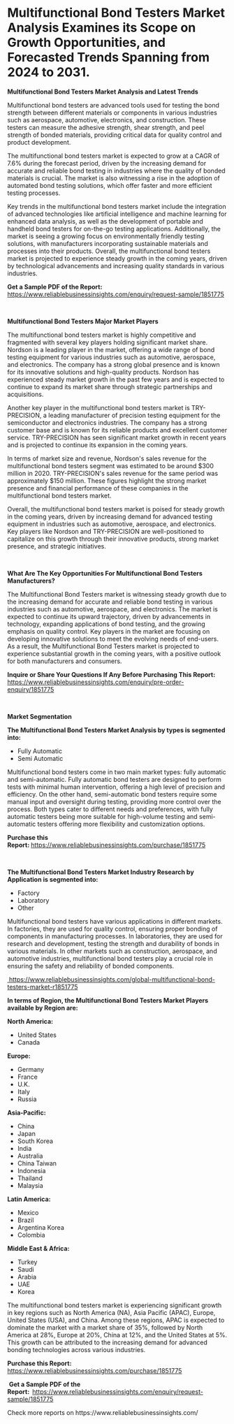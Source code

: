 <p><h1>Multifunctional Bond Testers Market Analysis Examines its Scope on Growth Opportunities, and Forecasted Trends Spanning from 2024 to 2031.</h1></p><p><strong>Multifunctional Bond Testers Market Analysis and Latest Trends</strong></p>
<p><p>Multifunctional bond testers are advanced tools used for testing the bond strength between different materials or components in various industries such as aerospace, automotive, electronics, and construction. These testers can measure the adhesive strength, shear strength, and peel strength of bonded materials, providing critical data for quality control and product development.</p><p>The multifunctional bond testers market is expected to grow at a CAGR of 7.6% during the forecast period, driven by the increasing demand for accurate and reliable bond testing in industries where the quality of bonded materials is crucial. The market is also witnessing a rise in the adoption of automated bond testing solutions, which offer faster and more efficient testing processes.</p><p>Key trends in the multifunctional bond testers market include the integration of advanced technologies like artificial intelligence and machine learning for enhanced data analysis, as well as the development of portable and handheld bond testers for on-the-go testing applications. Additionally, the market is seeing a growing focus on environmentally friendly testing solutions, with manufacturers incorporating sustainable materials and processes into their products. Overall, the multifunctional bond testers market is projected to experience steady growth in the coming years, driven by technological advancements and increasing quality standards in various industries.</p></p>
<p><strong>Get a Sample PDF of the Report:&nbsp;</strong> <a href="https://www.reliablebusinessinsights.com/enquiry/request-sample/1851775">https://www.reliablebusinessinsights.com/enquiry/request-sample/1851775</a></p>
<p>&nbsp;</p>
<p><strong>Multifunctional Bond Testers Major Market Players</strong></p>
<p><p>The multifunctional bond testers market is highly competitive and fragmented with several key players holding significant market share. Nordson is a leading player in the market, offering a wide range of bond testing equipment for various industries such as automotive, aerospace, and electronics. The company has a strong global presence and is known for its innovative solutions and high-quality products. Nordson has experienced steady market growth in the past few years and is expected to continue to expand its market share through strategic partnerships and acquisitions.</p><p>Another key player in the multifunctional bond testers market is TRY-PRECISION, a leading manufacturer of precision testing equipment for the semiconductor and electronics industries. The company has a strong customer base and is known for its reliable products and excellent customer service. TRY-PRECISION has seen significant market growth in recent years and is projected to continue its expansion in the coming years.</p><p>In terms of market size and revenue, Nordson's sales revenue for the multifunctional bond testers segment was estimated to be around $300 million in 2020. TRY-PRECISION's sales revenue for the same period was approximately $150 million. These figures highlight the strong market presence and financial performance of these companies in the multifunctional bond testers market.</p><p>Overall, the multifunctional bond testers market is poised for steady growth in the coming years, driven by increasing demand for advanced testing equipment in industries such as automotive, aerospace, and electronics. Key players like Nordson and TRY-PRECISION are well-positioned to capitalize on this growth through their innovative products, strong market presence, and strategic initiatives.</p></p>
<p>&nbsp;</p>
<p><strong>What Are The Key Opportunities For Multifunctional Bond Testers Manufacturers?</strong></p>
<p><p>The Multifunctional Bond Testers market is witnessing steady growth due to the increasing demand for accurate and reliable bond testing in various industries such as automotive, aerospace, and electronics. The market is expected to continue its upward trajectory, driven by advancements in technology, expanding applications of bond testing, and the growing emphasis on quality control. Key players in the market are focusing on developing innovative solutions to meet the evolving needs of end-users. As a result, the Multifunctional Bond Testers market is projected to experience substantial growth in the coming years, with a positive outlook for both manufacturers and consumers.</p></p>
<p><strong>Inquire or Share Your Questions If Any Before Purchasing This Report:</strong> <a href="https://www.reliablebusinessinsights.com/enquiry/pre-order-enquiry/1851775">https://www.reliablebusinessinsights.com/enquiry/pre-order-enquiry/1851775</a></p>
<p>&nbsp;</p>
<p><strong>Market Segmentation</strong></p>
<p><strong>The Multifunctional Bond Testers Market Analysis by types is segmented into:</strong></p>
<p><ul><li>Fully Automatic</li><li>Semi Automatic</li></ul></p>
<p><p>Multifunctional bond testers come in two main market types: fully automatic and semi-automatic. Fully automatic bond testers are designed to perform tests with minimal human intervention, offering a high level of precision and efficiency. On the other hand, semi-automatic bond testers require some manual input and oversight during testing, providing more control over the process. Both types cater to different needs and preferences, with fully automatic testers being more suitable for high-volume testing and semi-automatic testers offering more flexibility and customization options.</p></p>
<p><strong>Purchase this Report:&nbsp;</strong><a href="https://www.reliablebusinessinsights.com/purchase/1851775">https://www.reliablebusinessinsights.com/purchase/1851775</a></p>
<p>&nbsp;</p>
<p><strong>The Multifunctional Bond Testers Market Industry Research by Application is segmented into:</strong></p>
<p><ul><li>Factory</li><li>Laboratory</li><li>Other</li></ul></p>
<p><p>Multifunctional bond testers have various applications in different markets. In factories, they are used for quality control, ensuring proper bonding of components in manufacturing processes. In laboratories, they are used for research and development, testing the strength and durability of bonds in various materials. In other markets such as construction, aerospace, and automotive industries, multifunctional bond testers play a crucial role in ensuring the safety and reliability of bonded components.</p></p>
<p><a href="https://www.reliablebusinessinsights.com/global-multifunctional-bond-testers-market-r1851775">&nbsp;https://www.reliablebusinessinsights.com/global-multifunctional-bond-testers-market-r1851775</a></p>
<p><strong>In terms of Region, the Multifunctional Bond Testers Market Players available by Region are:</strong></p>
<p>
    <p> <strong> North America: </strong>
        <ul>
            <li>United States</li>
            <li>Canada</li>
        </ul>
        </p> 
    <p> <strong> Europe: </strong>
        <ul>
            <li>Germany</li>
            <li>France</li>
            <li>U.K.</li>
            <li>Italy</li>
            <li>Russia</li>
        </ul>
        </p> 
    <p> <strong> Asia-Pacific: </strong>
        <ul>
            <li>China</li>
            <li>Japan</li>
            <li>South Korea</li>
            <li>India</li>
            <li>Australia</li>
            <li>China Taiwan</li>
            <li>Indonesia</li>
            <li>Thailand</li>
            <li>Malaysia</li>
        </ul>
        </p> 
    <p> <strong> Latin America: </strong>
        <ul>
            <li>Mexico</li>
            <li>Brazil</li>
            <li>Argentina Korea</li>
            <li>Colombia</li>
        </ul>
        </p> 
    <p> <strong> Middle East & Africa: </strong>
        <ul>
            <li>Turkey</li>
            <li>Saudi</li>
            <li>Arabia</li>
            <li>UAE</li>
            <li>Korea</li>
        </ul>
    </p>
    </p>
<p><p>The multifunctional bond testers market is experiencing significant growth in key regions such as North America (NA), Asia Pacific (APAC), Europe, United States (USA), and China. Among these regions, APAC is expected to dominate the market with a market share of 35%, followed by North America at 28%, Europe at 20%, China at 12%, and the United States at 5%. This growth can be attributed to the increasing demand for advanced bonding technologies across various industries.</p></p>
<p><strong>Purchase this Report: </strong><a href="https://www.reliablebusinessinsights.com/purchase/1851775">https://www.reliablebusinessinsights.com/purchase/1851775</a></p>
<p>&nbsp;<strong>Get a Sample PDF of the Report:&nbsp;&nbsp;</strong><a href="https://www.reliablebusinessinsights.com/enquiry/request-sample/1851775">https://www.reliablebusinessinsights.com/enquiry/request-sample/1851775</a></p>
<p><strong></strong></p>
<p>Check more reports on https://www.reliablebusinessinsights.com/</p>